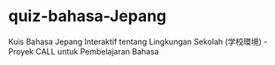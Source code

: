 # quiz-bahasa-Jepang
Kuis Bahasa Jepang Interaktif tentang Lingkungan Sekolah (学校環境) - Proyek CALL untuk Pembelajaran Bahasa

